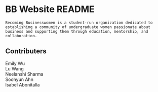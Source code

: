 # BB Website README 
`` Becoming Businesswomen is a student-run organization dedicated to establishing a community of undergraduate women passionate about business and supporting them through education, mentorship, and collaboration. ``

## Contributers
Emily Wu <br />
Lu Wang <br />
Neelanshi Sharma <br />
Soohyun Ahn <br />
Isabel Abonitalla  <br />